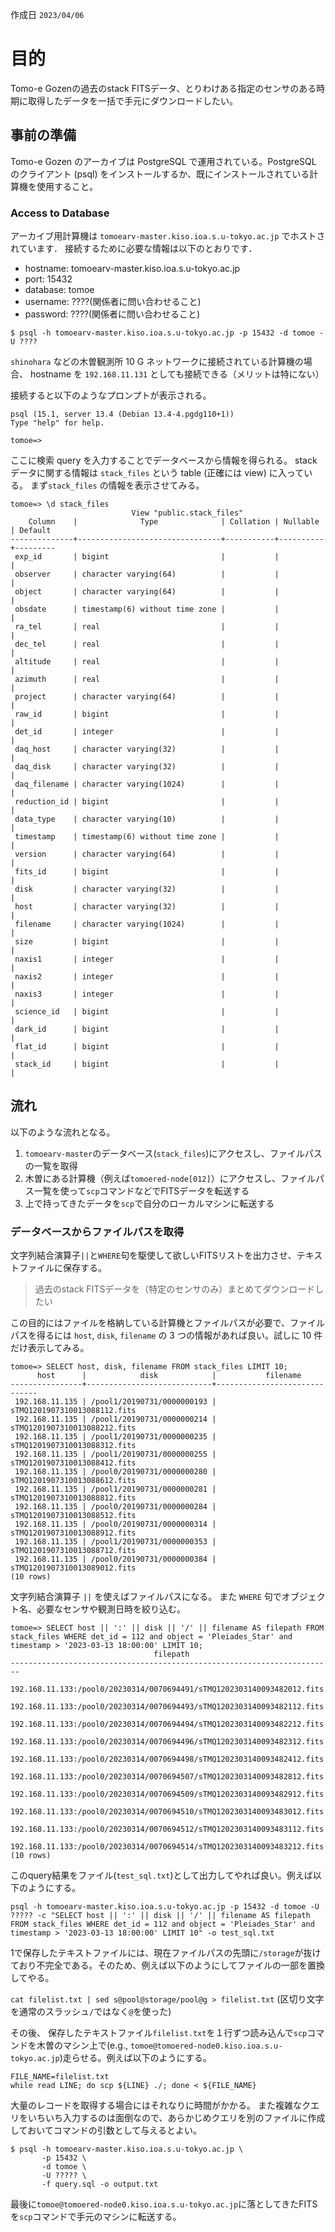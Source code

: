 作成日 `2023/04/06`
# 目的
Tomo-e Gozenの過去のstack FITSデータ、とりわけある指定のセンサのある時期に取得したデータを一括で手元にダウンロードしたい。

## 事前の準備
Tomo-e Gozen のアーカイブは PostgreSQL で運用されている。PostgreSQL のクライアント (psql) をインストールするか、既にインストールされている計算機を使用すること。

### Access to Database
アーカイブ用計算機は `tomoearv-master.kiso.ioa.s.u-tokyo.ac.jp` でホストされています．
接続するために必要な情報は以下のとおりです．

- hostname: tomoearv-master.kiso.ioa.s.u-tokyo.ac.jp
- port: 15432
- database: tomoe
- username: ????(関係者に問い合わせること)
- password: ????(関係者に問い合わせること)

``` console
$ psql -h tomoearv-master.kiso.ioa.s.u-tokyo.ac.jp -p 15432 -d tomoe -U ????
```

`shinohara` などの木曽観測所 10 G ネットワークに接続されている計算機の場合、
hostname を `192.168.11.131` としても接続できる（メリットは特にない）

接続すると以下のようなプロンプトが表示される。

``` console
psql (15.1, server 13.4 (Debian 13.4-4.pgdg110+1))
Type "help" for help.

tomoe=>  
```

ここに検索 query を入力することでデータベースから情報を得られる。
stack データに関する情報は `stack_files` という table (正確には view) に入っている。
まず`stack_files` の情報を表示させてみる。

``` console
tomoe=> \d stack_files
                           View "public.stack_files"
    Column    |              Type              | Collation | Nullable | Default 
--------------+--------------------------------+-----------+----------+---------
 exp_id       | bigint                         |           |          | 
 observer     | character varying(64)          |           |          | 
 object       | character varying(64)          |           |          | 
 obsdate      | timestamp(6) without time zone |           |          | 
 ra_tel       | real                           |           |          | 
 dec_tel      | real                           |           |          | 
 altitude     | real                           |           |          | 
 azimuth      | real                           |           |          | 
 project      | character varying(64)          |           |          | 
 raw_id       | bigint                         |           |          | 
 det_id       | integer                        |           |          | 
 daq_host     | character varying(32)          |           |          | 
 daq_disk     | character varying(32)          |           |          | 
 daq_filename | character varying(1024)        |           |          | 
 reduction_id | bigint                         |           |          | 
 data_type    | character varying(10)          |           |          | 
 timestamp    | timestamp(6) without time zone |           |          | 
 version      | character varying(64)          |           |          | 
 fits_id      | bigint                         |           |          | 
 disk         | character varying(32)          |           |          | 
 host         | character varying(32)          |           |          | 
 filename     | character varying(1024)        |           |          | 
 size         | bigint                         |           |          | 
 naxis1       | integer                        |           |          | 
 naxis2       | integer                        |           |          | 
 naxis3       | integer                        |           |          | 
 science_id   | bigint                         |           |          | 
 dark_id      | bigint                         |           |          | 
 flat_id      | bigint                         |           |          | 
 stack_id     | bigint                         |           |          | 
```

## 流れ
以下のような流れとなる。
1. `tomoearv-master`のデータベース(`stack_files`)にアクセスし、ファイルパスの一覧を取得
2. 木曽にある計算機（例えば`tomoered-node[012]`）にアクセスし、ファイルパス一覧を使って`scp`コマンドなどでFITSデータを転送する
3. 上で持ってきたデータを`scp`で自分のローカルマシンに転送する

### データベースからファイルパスを取得
文字列結合演算子`||`と`WHERE`句を駆使して欲しいFITSリストを出力させ、テキストファイルに保存する。
> 過去のstack FITSデータを（特定のセンサのみ）まとめてダウンロードしたい

この目的にはファイルを格納している計算機とファイルパスが必要で、ファイルパスを得るには
`host`, `disk`, `filename` の 3 つの情報があれば良い。試しに 10 件だけ表示してみる。
``` console
tomoe=> SELECT host, disk, filename FROM stack_files LIMIT 10;
      host      |            disk            |           filename           
----------------+----------------------------+------------------------------
 192.168.11.135 | /pool1/20190731/0000000193 | sTMQ1201907310013088112.fits
 192.168.11.135 | /pool1/20190731/0000000214 | sTMQ1201907310013088212.fits
 192.168.11.135 | /pool1/20190731/0000000235 | sTMQ1201907310013088312.fits
 192.168.11.135 | /pool1/20190731/0000000255 | sTMQ1201907310013088412.fits
 192.168.11.135 | /pool0/20190731/0000000280 | sTMQ1201907310013088612.fits
 192.168.11.135 | /pool1/20190731/0000000281 | sTMQ1201907310013088812.fits
 192.168.11.135 | /pool0/20190731/0000000284 | sTMQ1201907310013088512.fits
 192.168.11.135 | /pool0/20190731/0000000314 | sTMQ1201907310013088912.fits
 192.168.11.135 | /pool1/20190731/0000000353 | sTMQ1201907310013088712.fits
 192.168.11.135 | /pool0/20190731/0000000384 | sTMQ1201907310013089012.fits
(10 rows)
```

文字列結合演算子 `||` を使えばファイルパスになる。
また `WHERE` 句でオブジェクト名、必要なセンサや観測日時を絞り込む。
``` console
tomoe=> SELECT host || ':' || disk || '/' || filename AS filepath FROM stack_files WHERE det_id = 112 and object = 'Pleiades_Star' and timestamp > '2023-03-13 18:00:00' LIMIT 10;
                                filepath                                
------------------------------------------------------------------------
 192.168.11.133:/pool0/20230314/0070694491/sTMQ1202303140093482012.fits
 192.168.11.133:/pool0/20230314/0070694493/sTMQ1202303140093482112.fits
 192.168.11.133:/pool0/20230314/0070694494/sTMQ1202303140093482212.fits
 192.168.11.133:/pool0/20230314/0070694496/sTMQ1202303140093482312.fits
 192.168.11.133:/pool0/20230314/0070694498/sTMQ1202303140093482412.fits
 192.168.11.133:/pool0/20230314/0070694507/sTMQ1202303140093482812.fits
 192.168.11.133:/pool0/20230314/0070694509/sTMQ1202303140093482912.fits
 192.168.11.133:/pool0/20230314/0070694510/sTMQ1202303140093483012.fits
 192.168.11.133:/pool0/20230314/0070694512/sTMQ1202303140093483112.fits
 192.168.11.133:/pool0/20230314/0070694514/sTMQ1202303140093483212.fits
(10 rows)
```

このquery結果をファイル(`test_sql.txt`)として出力してやれば良い。例えば以下のようにする。
``` console
psql -h tomoearv-master.kiso.ioa.s.u-tokyo.ac.jp -p 15432 -d tomoe -U ????? -c "SELECT host || ':' || disk || '/' || filename AS filepath FROM stack_files WHERE det_id = 112 and object = 'Pleiades_Star' and timestamp > '2023-03-13 18:00:00' LIMIT 10" -o test_sql.txt
```



<!-- 1では、PostgreSQL(`psql`コマンド)がインストールされているマシンを使い、Tomo-eのアーカイブ用計算機(`tomoearv-master.kiso.ioa.s.u-tokyo.ac.jp`)にアクセスする。
文字列結合演算子`||`と`WHERE`句を駆使して欲しいFITSリストを出力させ、テキストファイルに保存する。
 -->

1で保存したテキストファイルには、現在ファイルパスの先頭に`/storage`が抜けており不完全である。そのため、例えば以下のようにしてファイルの一部を置換してやる。

`cat filelist.txt | sed s@pool@storage/pool@g > filelist.txt` (区切り文字を通常のスラッシュ`/`ではなく`@`を使った)

その後、 保存したテキストファイル`filelist.txt`を１行ずつ読み込んで`scp`コマンドを木曽のマシン上で(e.g., `tomoe@tomoered-node0.kiso.ioa.s.u-tokyo.ac.jp`)走らせる。例えば以下のようにする。

```
FILE_NAME=filelist.txt
while read LINE; do scp ${LINE} ./; done < ${FILE_NAME}
```

大量のレコードを取得する場合にはそれなりに時間がかかる。
また複雑なクエリをいちいち入力するのは面倒なので、あらかじめクエリを別のファイルに作成しておいてコマンドの引数として与えるとよい。

``` console
$ psql -h tomoearv-master.kiso.ioa.s.u-tokyo.ac.jp \
       -p 15432 \
       -d tomoe \
       -U ????? \
       -f query.sql -o output.txt
```

最後に`tomoe@tomoered-node0.kiso.ioa.s.u-tokyo.ac.jp`に落としてきたFITSを`scp`コマンドで手元のマシンに転送する。


<!-- ## Access to Database -->
<!-- - a
- b
- c -->
